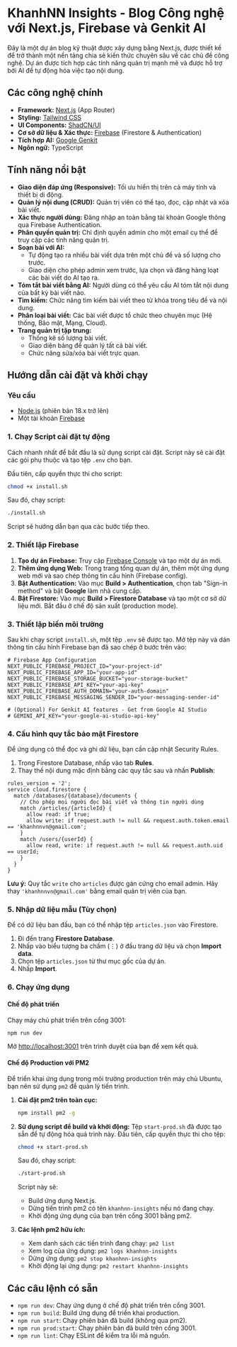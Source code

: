 # KhanhNN Insights - Blog Công nghệ với Next.js, Firebase và Genkit AI

Đây là một dự án blog kỹ thuật được xây dựng bằng Next.js, được thiết kế để trở thành một nền tảng chia sẻ kiến thức chuyên sâu về các chủ đề công nghệ. Dự án được tích hợp các tính năng quản trị mạnh mẽ và được hỗ trợ bởi AI để tự động hóa việc tạo nội dung.

## Các công nghệ chính

- **Framework:** [Next.js](https://nextjs.org/) (App Router)
- **Styling:** [Tailwind CSS](https://tailwindcss.com/)
- **UI Components:** [ShadCN/UI](https://ui.shadcn.com/)
- **Cơ sở dữ liệu & Xác thực:** [Firebase](https://firebase.google.com/) (Firestore & Authentication)
- **Tích hợp AI:** [Google Genkit](https://firebase.google.com/docs/genkit)
- **Ngôn ngữ:** TypeScript

## Tính năng nổi bật

- **Giao diện đáp ứng (Responsive):** Tối ưu hiển thị trên cả máy tính và thiết bị di động.
- **Quản lý nội dung (CRUD):** Quản trị viên có thể tạo, đọc, cập nhật và xóa bài viết.
- **Xác thực người dùng:** Đăng nhập an toàn bằng tài khoản Google thông qua Firebase Authentication.
- **Phân quyền quản trị:** Chỉ định quyền admin cho một email cụ thể để truy cập các tính năng quản trị.
- **Soạn bài với AI:**
    - Tự động tạo ra nhiều bài viết dựa trên một chủ đề và số lượng cho trước.
    - Giao diện cho phép admin xem trước, lựa chọn và đăng hàng loạt các bài viết do AI tạo ra.
- **Tóm tắt bài viết bằng AI:** Người dùng có thể yêu cầu AI tóm tắt nội dung của bất kỳ bài viết nào.
- **Tìm kiếm:** Chức năng tìm kiếm bài viết theo từ khóa trong tiêu đề và nội dung.
- **Phân loại bài viết:** Các bài viết được tổ chức theo chuyên mục (Hệ thống, Bảo mật, Mạng, Cloud).
- **Trang quản trị tập trung:**
    - Thống kê số lượng bài viết.
    - Giao diện bảng để quản lý tất cả bài viết.
    - Chức năng sửa/xóa bài viết trực quan.

## Hướng dẫn cài đặt và khởi chạy

### Yêu cầu
- [Node.js](https://nodejs.org/) (phiên bản 18.x trở lên)
- Một tài khoản [Firebase](https://firebase.google.com/)

### 1. Chạy Script cài đặt tự động
Cách nhanh nhất để bắt đầu là sử dụng script cài đặt. Script này sẽ cài đặt các gói phụ thuộc và tạo tệp `.env` cho bạn.

Đầu tiên, cấp quyền thực thi cho script:
```bash
chmod +x install.sh
```
Sau đó, chạy script:
```bash
./install.sh
```
Script sẽ hướng dẫn bạn qua các bước tiếp theo.

### 2. Thiết lập Firebase

1.  **Tạo dự án Firebase:** Truy cập [Firebase Console](https://console.firebase.google.com/) và tạo một dự án mới.
2.  **Thêm ứng dụng Web:** Trong trang tổng quan dự án, thêm một ứng dụng web mới và sao chép thông tin cấu hình (Firebase config).
3.  **Bật Authentication:** Vào mục **Build > Authentication**, chọn tab "Sign-in method" và bật **Google** làm nhà cung cấp.
4.  **Bật Firestore:** Vào mục **Build > Firestore Database** và tạo một cơ sở dữ liệu mới. Bắt đầu ở chế độ sản xuất (production mode).

### 3. Thiết lập biến môi trường
Sau khi chạy script `install.sh`, một tệp `.env` sẽ được tạo. Mở tệp này và dán thông tin cấu hình Firebase bạn đã sao chép ở bước trên vào:

```env
# Firebase App Configuration
NEXT_PUBLIC_FIREBASE_PROJECT_ID="your-project-id"
NEXT_PUBLIC_FIREBASE_APP_ID="your-app-id"
NEXT_PUBLIC_FIREBASE_STORAGE_BUCKET="your-storage-bucket"
NEXT_PUBLIC_FIREBASE_API_KEY="your-api-key"
NEXT_PUBLIC_FIREBASE_AUTH_DOMAIN="your-auth-domain"
NEXT_PUBLIC_FIREBASE_MESSAGING_SENDER_ID="your-messaging-sender-id"

# (Optional) For Genkit AI features - Get from Google AI Studio
# GEMINI_API_KEY="your-google-ai-studio-api-key"
```

### 4. Cấu hình quy tắc bảo mật Firestore

Để ứng dụng có thể đọc và ghi dữ liệu, bạn cần cập nhật Security Rules.

1.  Trong Firestore Database, nhấp vào tab **Rules**.
2.  Thay thế nội dung mặc định bằng các quy tắc sau và nhấn **Publish**:

```
rules_version = '2';
service cloud.firestore {
  match /databases/{database}/documents {
    // Cho phép mọi người đọc bài viết và thông tin người dùng
    match /articles/{articleId} {
      allow read: if true;
      allow write: if request.auth != null && request.auth.token.email == 'khanhnnvn@gmail.com';
    }
    match /users/{userId} {
      allow read, write: if request.auth != null && request.auth.uid == userId;
    }
  }
}
```
**Lưu ý:** Quy tắc `write` cho `articles` được gán cứng cho email admin. Hãy thay `'khanhnnvn@gmail.com'` bằng email quản trị viên của bạn.

### 5. Nhập dữ liệu mẫu (Tùy chọn)

Để có dữ liệu ban đầu, bạn có thể nhập tệp `articles.json` vào Firestore.
1.  Đi đến trang **Firestore Database**.
2.  Nhấp vào biểu tượng ba chấm (⋮) ở đầu trang dữ liệu và chọn **Import data**.
3.  Chọn tệp `articles.json` từ thư mục gốc của dự án.
4.  Nhấp **Import**.

### 6. Chạy ứng dụng

#### Chế độ phát triển
Chạy máy chủ phát triển trên cổng 3001:

```bash
npm run dev
```

Mở [http://localhost:3001](http://localhost:3001) trên trình duyệt của bạn để xem kết quả.

#### Chế độ Production với PM2

Để triển khai ứng dụng trong môi trường production trên máy chủ Ubuntu, bạn nên sử dụng `pm2` để quản lý tiến trình.

1.  **Cài đặt pm2 trên toàn cục:**
    ```bash
    npm install pm2 -g
    ```
2.  **Sử dụng script để build và khởi động:**
    Tệp `start-prod.sh` đã được tạo sẵn để tự động hóa quá trình này. Đầu tiên, cấp quyền thực thi cho tệp:
    ```bash
    chmod +x start-prod.sh
    ```
    Sau đó, chạy script:
    ```bash
    ./start-prod.sh
    ```
    Script này sẽ:
    - Build ứng dụng Next.js.
    - Dừng tiến trình pm2 có tên `khanhnn-insights` nếu nó đang chạy.
    - Khởi động ứng dụng của bạn trên cổng 3001 bằng pm2.

3.  **Các lệnh pm2 hữu ích:**
    - Xem danh sách các tiến trình đang chạy: `pm2 list`
    - Xem log của ứng dụng: `pm2 logs khanhnn-insights`
    - Dừng ứng dụng: `pm2 stop khanhnn-insights`
    - Khởi động lại ứng dụng: `pm2 restart khanhnn-insights`


## Các câu lệnh có sẵn

- `npm run dev`: Chạy ứng dụng ở chế độ phát triển trên cổng 3001.
- `npm run build`: Build ứng dụng để triển khai production.
- `npm run start`: Chạy phiên bản đã build (không qua pm2).
- `npm run prod:start`: Chạy phiên bản đã build trên cổng 3001.
- `npm run lint`: Chạy ESLint để kiểm tra lỗi mã nguồn.
